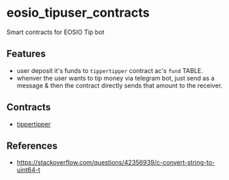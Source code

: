 # eosio_tipuser_contracts
Smart contracts for EOSIO Tip bot

## Features
* user deposit it's funds to `tippertipper` contract ac's `fund` TABLE.
* whenver the user wants to tip money via telegram bot, just send as a message & then the contract directly sends that amount to the receiver. 

## Contracts
* [tippertipper](./tippertipper)

## References
* https://stackoverflow.com/questions/42356939/c-convert-string-to-uint64-t